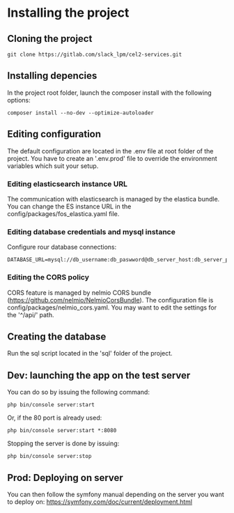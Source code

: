 # Installing the project

## Cloning the project

```
git clone https://gitlab.com/slack_lpm/cel2-services.git
```

## Installing depencies

In the project root folder, launch the composer install with the following options:

```
composer install --no-dev --optimize-autoloader
```

## Editing configuration

The default configuration are located in the .env file at root folder of the project. You have to create an '.env.prod' file to override the environment variables which suit your setup.

### Editing elasticsearch instance URL

The communication with elasticsearch is managed by the elastica bundle. You can change the ES instance URL in the config/packages/fos_elastica.yaml file.

### Editing database credentials and mysql instance 

Configure rour database connections:

```
DATABASE_URL=mysql://db_username:db_paswword@db_server_host:db_server_port/db_name
```
### Editing the CORS policy

CORS feature is managed by nelmio CORS bundle (https://github.com/nelmio/NelmioCorsBundle). The configuration file is config/packages/nelmio_cors.yaml. You may want to edit the settings for the '^/api/' path.

## Creating the database

Run the sql script located in the 'sql' folder of the project.

## Dev: launching the app on the test server

You can do so by issuing the following command:

```
php bin/console server:start

```

Or, if the 80 port is already used:

```
php bin/console server:start *:8080

```

Stopping the server is done by issuing:

```
php bin/console server:stop

```

## Prod: Deploying on server


You can then follow the symfony manual depending on the server you want to deploy on: https://symfony.com/doc/current/deployment.html

